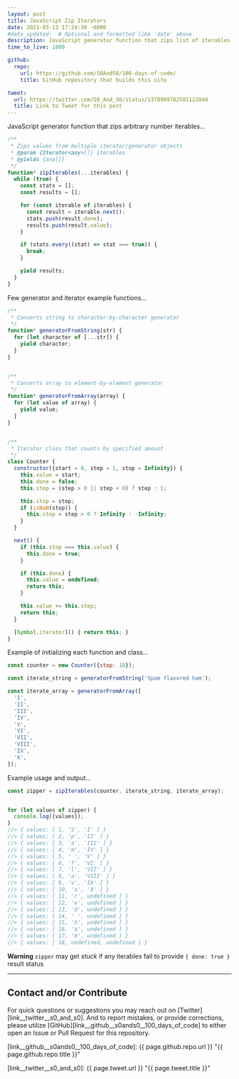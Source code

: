 ```yaml
---
layout: post
title: JavaScript Zip Iterators
date: 2021-03-13 17:24:30 -0800
#date_updated:  # Optional and formatted like 'date' above
description: JavaScript generator function that zips list of iterables
time_to_live: 1800

github:
  repo:
    url: https://github.com/S0AndS0/100-days-of-code/
    title: GitHub repository that builds this site

tweet:
  url: https://twitter.com/S0_And_S0/status/1370909782501122048
  title: Link to Tweet for this post
---
```




JavaScript generator function that zips arbitrary number iterables...


```javascript
/**
 * Zips values from multiple iterator/generator objects
 * @param {Iterator<any>[]} iterables
 * @yields {any[]}
 */
function* zipIterables(...iterables) {
  while (true) {
    const stats = [];
    const results = [];

    for (const iterable of iterables) {
      const result = iterable.next();
      stats.push(result.done);
      results.push(result.value);
    }

    if (stats.every((stat) => stat === true)) {
      break;
    }

    yield results;
  }
}
```


Few generator and iterator example functions...


```javascript
/**
 * Converts string to character-by-character generator
 */
function* generatorFromString(str) {
  for (let character of [...str]) {
    yield character;
  }
}


/**
 * Converts array to element-by-element generator
 */
function* generatorFromArray(array) {
  for (let value of array) {
    yield value;
  }
}


/**
 * Iterator class that counts by specified amount
 */
class Counter {
  constructor({start = 0, step = 1, stop = Infinity}) {
    this.value = start;
    this.done = false;
    this.step = (step > 0 || step < 0) ? step : 1;

    this.stop = stop;
    if (isNaN(stop)) {
      this.stop = step > 0 ? Infinity : -Infinity;
    }
  }

  next() {
    if (this.stop === this.value) {
      this.done = true;
    }

    if (this.done) {
      this.value = undefined;
      return this;
    }

    this.value += this.step;
    return this;
  }

  [Symbol.iterator]() { return this; }
}
```


Example of initializing each function and class...


```javascript
const counter = new Counter({stop: 18});

const iterate_string = generatorFromString('Spam flavored ham');

const iterate_array = generatorFromArray([
  'I',
  'II',
  'III',
  'IV',
  'V',
  'VI',
  'VII',
  'VIII',
  'IX',
  'X',
]);
```


Example usage and output...


```javascript
const zipper = zipIterables(counter, iterate_string, iterate_array);


for (let values of zipper) {
  console.log({values});
}
//> { values: [ 1, 'S', 'I' ] }
//> { values: [ 2, 'p', 'II' ] }
//> { values: [ 3, 'a', 'III' ] }
//> { values: [ 4, 'm', 'IV' ] }
//> { values: [ 5, ' ', 'V' ] }
//> { values: [ 6, 'f', 'VI' ] }
//> { values: [ 7, 'l', 'VII' ] }
//> { values: [ 8, 'a', 'VIII' ] }
//> { values: [ 9, 'v', 'IX' ] }
//> { values: [ 10, 'o', 'X' ] }
//> { values: [ 11, 'r', undefined ] }
//> { values: [ 12, 'e', undefined ] }
//> { values: [ 13, 'd', undefined ] }
//> { values: [ 14, ' ', undefined ] }
//> { values: [ 15, 'h', undefined ] }
//> { values: [ 16, 'a', undefined ] }
//> { values: [ 17, 'm', undefined ] }
//> { values: [ 18, undefined, undefined ] }
```


**Warning** `zipper` may get _stuck_ if any iterables fail to provide `{ done: true }` result status


______


## Contact and/or Contribute
[heading__contact_andor_contribute]: #contact-andor-contribute


For quick questions or suggestions you may reach out on [Twitter][link__twitter__s0_and_s0]. And to report mistakes, or provide corrections, please utilize [GitHub][link__github__s0ands0__100_days_of_code] to either open an Issue or Pull Request for this repository.



[link__github__s0ands0__100_days_of_code]: {{ page.github.repo.url }} "{{ page.github.repo.title }}"

[link__twitter__s0_and_s0]: {{ page.tweet.url }} "{{ page.tweet.title }}"


